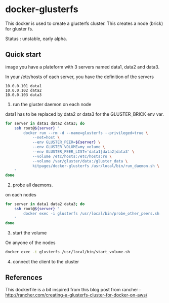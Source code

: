 docker-glusterfs
================

This docker is used to create a glusterfs cluster. This creates a 
node (brick) for gluster fs.

Status : unstable, early alpha.

Quick start
-----------

image you have a plateform with 3 servers named data1, data2 and data3.

In your /etc/hosts of each server, you have the definition of the servers

```
10.0.0.101 data1
10.0.0.102 data2
10.0.0.103 data3
```

1) run the gluster daemon on each node

data1 has to be replaced by data2 or data3 for the GLUSTER_BRICK env var.

```bash
for server in data1 data2 data3; do
    ssh root@${server} "
        docker run --rm -d --name=glusterfs --privileged=true \
            --net=host \
            --env GLUSTER_PEER=${server} \
            --env GLUSTER_VOLUME=my_volume \
            --env GLUSTER_PEER_LIST='data1|data2|data3' \
            --volume /etc/hosts:/etc/hosts:ro \
            --volume /var/gluster/data:/gluster_data \
            kitpages/docker-glusterfs /usr/local/bin/run_daemon.sh \
    "
done
```

2) probe all daemons.

on each nodes

```bash
for server in data1 data2 data3; do
    ssh root@${server} "
        docker exec -i glusterfs /usr/local/bin/probe_other_peers.sh
    "
done
```

3) start the volume

On anyone of the nodes

```bash
docker exec -i glusterfs /usr/local/bin/start_volume.sh
```

4) connect the client to the cluster



References
----------

This dockerfile is a bit inspired from this blog post from rancher :
http://rancher.com/creating-a-glusterfs-cluster-for-docker-on-aws/

